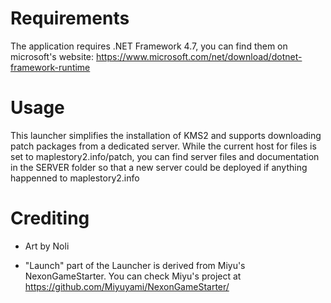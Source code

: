 # Requirements
The application requires .NET Framework 4.7, you can find them on microsoft's website: https://www.microsoft.com/net/download/dotnet-framework-runtime

# Usage
This launcher simplifies the installation of KMS2 and supports downloading patch packages from a dedicated server.
While the current host for files is set to maplestory2.info/patch, you can find server files and documentation in the SERVER folder
so that a new server could be deployed if anything happenned to maplestory2.info

# Crediting

- Art by Noli

- "Launch" part of the Launcher is derived from Miyu's NexonGameStarter.
You can check Miyu's project at https://github.com/Miyuyami/NexonGameStarter/
